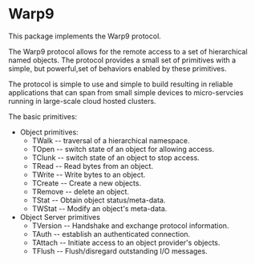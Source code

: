 # Warp9

This package implements the Warp9 protocol.

The Warp9 protocol allows for the remote access to a set of hierarchical named 
objects. The protocol provides a small set of primitives with a simple, but powerful,set of behaviors enabled by these primitives. 

The protocol is simple to use and simple to build resulting in reliable applications that can span from small simple devices to micro-servcies running in large-scale cloud hosted clusters.

The basic primitives:

- Object primitives:
  - TWalk   -- traversal of a hierarchical namespace.
  - TOpen   -- switch state of an object for allowing access.
  - TClunk  -- switch state of an object to stop access.
  - TRead   -- Read bytes from an object.
  - TWrite  -- Write bytes to an object. 
  - TCreate -- Create a new objects.
  - TRemove -- delete an object.
  - TStat   -- Obtain object status/meta-data.
  - TWStat  -- Modify an object's meta-data.
- Object Server primitives
  - TVersion -- Handshake and exchange protocol information.
  - TAuth   -- establish an authenticated connection.
  - TAttach -- Initiate access to an object provider's objects.
  - TFlush  -- Flush/disregard outstanding I/O messages.
 
